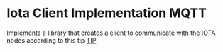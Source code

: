 # Iota Client Implementation MQTT 

Implements a library that creates a client to communicate with the IOTA nodes according to this tip [TIP](https://github.com/iotaledger/tips/blob/main/tips/TIP-0028/tip-0028.md)
